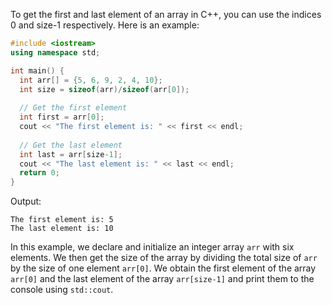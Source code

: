To get the first and last element of an array in C++, you can use the indices 0 and size-1 respectively. Here is an example:

```c++
#include <iostream>
using namespace std;

int main() {
  int arr[] = {5, 6, 9, 2, 4, 10};
  int size = sizeof(arr)/sizeof(arr[0]);
 
  // Get the first element
  int first = arr[0];
  cout << "The first element is: " << first << endl;
 
  // Get the last element
  int last = arr[size-1];
  cout << "The last element is: " << last << endl;
  return 0;
}
```

Output:
```
The first element is: 5
The last element is: 10
```

In this example, we declare and initialize an integer array `arr` with six elements. We then get the size of the array by dividing the total size of `arr` by the size of one element `arr[0]`. We obtain the first element of the array `arr[0]` and the last element of the array `arr[size-1]` and print them to the console using `std::cout`.